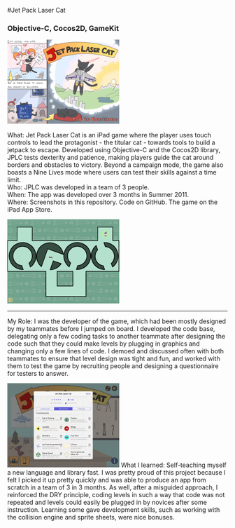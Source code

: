 #Jet Pack Laser Cat
### Objective-C, Cocos2D, GameKit

<img src="screenshots/1.jpg" alt="LFI Cover" width="256" height="192">

What: Jet Pack Laser Cat is an iPad game where the player uses touch controls to lead the protagonist - the titular cat - towards tools to build a jetpack to escape. Developed using Objective-C and the Cocos2D library, JPLC tests dexterity and patience, making players guide the cat around borders and obstacles to victory. Beyond a campaign mode, the game also boasts a Nine Lives mode where users can test their skills against a time limit.    
Who: JPLC was developed in a team of 3 people.    
When: The app was developed over 3 months in Summer 2011.    
Where: Screenshots in this repository. Code on GitHub. The game on the iPad App Store.

<img src="screenshots/3.jpg" alt="LFI Cover" width="256" height="192">  

---  

My Role: I was the developer of the game, which had been mostly designed by my teammates before I jumped on board. I developed the code base, delegating only a few coding tasks to another teammate after designing the code such that they could make levels by plugging in graphics and changing only a few lines of code. I demoed and discussed often with both teammates to ensure that level design was tight and fun, and worked with them to test the game by recruiting people and designing a questionnaire for testers to answer.    

<img src="screenshots/2.jpg" alt="LFI Cover" width="256" height="192">
What I learned: Self-teaching myself a new language and library fast. I was pretty proud of this project because I felt I picked it up pretty quickly and was able to produce an app from scratch in a team of 3 in 3 months. As well, after a misguided approach, I reinforced the DRY principle, coding levels in such a way that code was not repeated and levels could easily be plugged in by novices after some instruction. Learning some gave development skills, such as working with the collision engine and sprite sheets, were nice bonuses.
